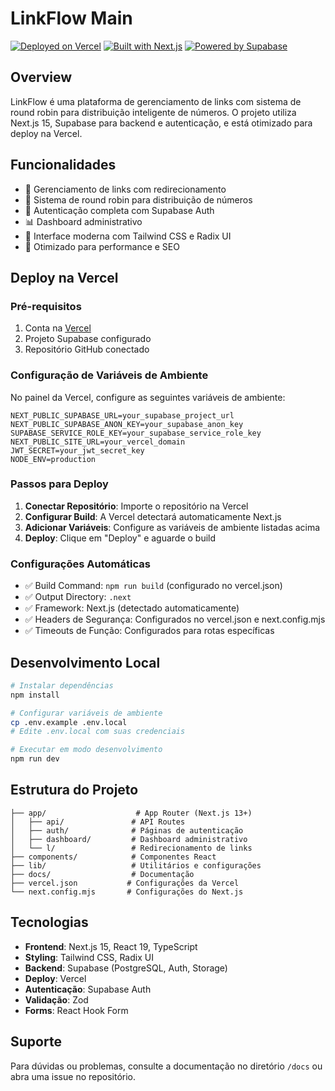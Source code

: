 # LinkFlow Main

[![Deployed on Vercel](https://img.shields.io/badge/Deployed%20on-Vercel-black?style=for-the-badge&logo=vercel)](https://vercel.com)
[![Built with Next.js](https://img.shields.io/badge/Built%20with-Next.js-black?style=for-the-badge&logo=next.js)](https://nextjs.org)
[![Powered by Supabase](https://img.shields.io/badge/Powered%20by-Supabase-green?style=for-the-badge&logo=supabase)](https://supabase.com)

## Overview

LinkFlow é uma plataforma de gerenciamento de links com sistema de round robin para distribuição inteligente de números. O projeto utiliza Next.js 15, Supabase para backend e autenticação, e está otimizado para deploy na Vercel.

## Funcionalidades

- 🔗 Gerenciamento de links com redirecionamento
- 🔄 Sistema de round robin para distribuição de números
- 🔐 Autenticação completa com Supabase Auth
- 📊 Dashboard administrativo
- 🎨 Interface moderna com Tailwind CSS e Radix UI
- 🚀 Otimizado para performance e SEO

## Deploy na Vercel

### Pré-requisitos

1. Conta na [Vercel](https://vercel.com)
2. Projeto Supabase configurado
3. Repositório GitHub conectado

### Configuração de Variáveis de Ambiente

No painel da Vercel, configure as seguintes variáveis de ambiente:

```env
NEXT_PUBLIC_SUPABASE_URL=your_supabase_project_url
NEXT_PUBLIC_SUPABASE_ANON_KEY=your_supabase_anon_key
SUPABASE_SERVICE_ROLE_KEY=your_supabase_service_role_key
NEXT_PUBLIC_SITE_URL=your_vercel_domain
JWT_SECRET=your_jwt_secret_key
NODE_ENV=production
```

### Passos para Deploy

1. **Conectar Repositório**: Importe o repositório na Vercel
2. **Configurar Build**: A Vercel detectará automaticamente Next.js
3. **Adicionar Variáveis**: Configure as variáveis de ambiente listadas acima
4. **Deploy**: Clique em "Deploy" e aguarde o build

### Configurações Automáticas

- ✅ Build Command: `npm run build` (configurado no vercel.json)
- ✅ Output Directory: `.next`
- ✅ Framework: Next.js (detectado automaticamente)
- ✅ Headers de Segurança: Configurados no vercel.json e next.config.mjs
- ✅ Timeouts de Função: Configurados para rotas específicas

## Desenvolvimento Local

```bash
# Instalar dependências
npm install

# Configurar variáveis de ambiente
cp .env.example .env.local
# Edite .env.local com suas credenciais

# Executar em modo desenvolvimento
npm run dev
```

## Estrutura do Projeto

```
├── app/                    # App Router (Next.js 13+)
│   ├── api/               # API Routes
│   ├── auth/              # Páginas de autenticação
│   ├── dashboard/         # Dashboard administrativo
│   └── l/                 # Redirecionamento de links
├── components/            # Componentes React
├── lib/                   # Utilitários e configurações
├── docs/                  # Documentação
├── vercel.json           # Configurações da Vercel
└── next.config.mjs       # Configurações do Next.js
```

## Tecnologias

- **Frontend**: Next.js 15, React 19, TypeScript
- **Styling**: Tailwind CSS, Radix UI
- **Backend**: Supabase (PostgreSQL, Auth, Storage)
- **Deploy**: Vercel
- **Autenticação**: Supabase Auth
- **Validação**: Zod
- **Forms**: React Hook Form

## Suporte

Para dúvidas ou problemas, consulte a documentação no diretório `/docs` ou abra uma issue no repositório.
